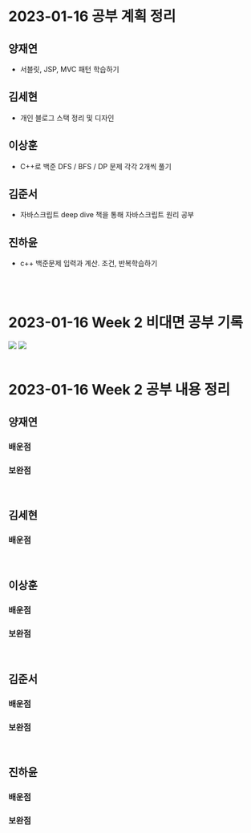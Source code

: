# 2023-01-16 공부 계획 정리

## 양재연
- 서블릿, JSP, MVC 패턴 학습하기

## 김세현
- 개인 블로그 스택 정리 및 디자인 

## 이상훈
- C++로 백준 DFS / BFS / DP 문제 각각 2개씩 풀기

## 김준서
- 자바스크립트 deep dive 책을 통해 자바스크립트 원리 공부

## 진하윤
-  c++ 백준문제 입력과 계산. 조건, 반복학습하기
</br>
</br>

# 2023-01-16 Week 2 비대면 공부 기록

<img src="1.png">
<img src="2.png">
</br>
</br>

# 2023-01-16 Week 2 공부 내용 정리

## 양재연

### 배운점

### 보완점

</br>

## 김세현

### 배운점

</br>

## 이상훈

### 배운점

### 보완점

</br>


## 김준서

### 배운점

### 보완점

</br>

## 진하윤

### 배운점

### 보완점

